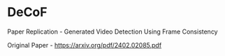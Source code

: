 # DeCoF
Paper Replication - Generated Video Detection Using Frame Consistency

Original Paper - https://arxiv.org/pdf/2402.02085.pdf
